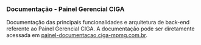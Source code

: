 ### Documentação - Painel Gerencial CIGA

Documentação das principais funcionalidades e arquitetura de back-end referente ao Painel Gerencial CIGA. A documentação pode ser diretamente acessada em [painel-documentacao.ciga-mpmg.com.br](https://painel-documentacao.ciga-mpmg.com.br).
